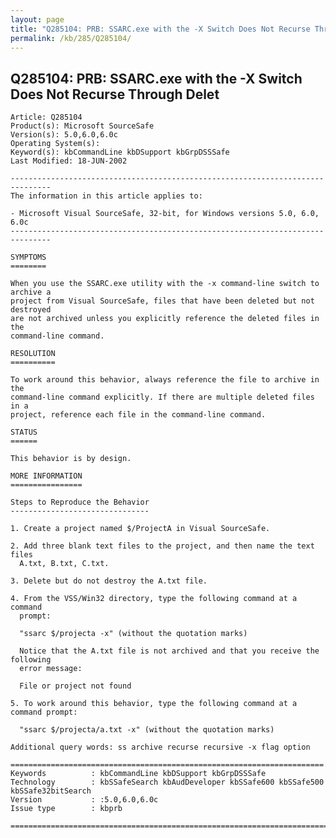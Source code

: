 ```yaml
---
layout: page
title: "Q285104: PRB: SSARC.exe with the -X Switch Does Not Recurse Through Delet"
permalink: /kb/285/Q285104/
---
```


## Q285104: PRB: SSARC.exe with the -X Switch Does Not Recurse Through Delet

	Article: Q285104
	Product(s): Microsoft SourceSafe
	Version(s): 5.0,6.0,6.0c
	Operating System(s): 
	Keyword(s): kbCommandLine kbDSupport kbGrpDSSSafe
	Last Modified: 18-JUN-2002
	
	-------------------------------------------------------------------------------
	The information in this article applies to:
	
	- Microsoft Visual SourceSafe, 32-bit, for Windows versions 5.0, 6.0, 6.0c 
	-------------------------------------------------------------------------------
	
	SYMPTOMS
	========
	
	When you use the SSARC.exe utility with the -x command-line switch to archive a
	project from Visual SourceSafe, files that have been deleted but not destroyed
	are not archived unless you explicitly reference the deleted files in the
	command-line command.
	
	RESOLUTION
	==========
	
	To work around this behavior, always reference the file to archive in the
	command-line command explicitly. If there are multiple deleted files in a
	project, reference each file in the command-line command.
	
	STATUS
	======
	
	This behavior is by design.
	
	MORE INFORMATION
	================
	
	Steps to Reproduce the Behavior
	-------------------------------
	
	1. Create a project named $/ProjectA in Visual SourceSafe.
	
	2. Add three blank text files to the project, and then name the text files
	  A.txt, B.txt, C.txt.
	
	3. Delete but do not destroy the A.txt file.
	
	4. From the VSS/Win32 directory, type the following command at a command
	  prompt:
	
	  "ssarc $/projecta -x" (without the quotation marks)
	
	  Notice that the A.txt file is not archived and that you receive the following
	  error message:
	
	  File or project not found
	
	5. To work around this behavior, type the following command at a command prompt:
	
	  "ssarc $/projecta/a.txt -x" (without the quotation marks)
	
	Additional query words: ss archive recurse recursive -x flag option
	
	======================================================================
	Keywords          : kbCommandLine kbDSupport kbGrpDSSSafe 
	Technology        : kbSSafeSearch kbAudDeveloper kbSSafe600 kbSSafe500 kbSSafe32bitSearch
	Version           : :5.0,6.0,6.0c
	Issue type        : kbprb
	
	=============================================================================
	
